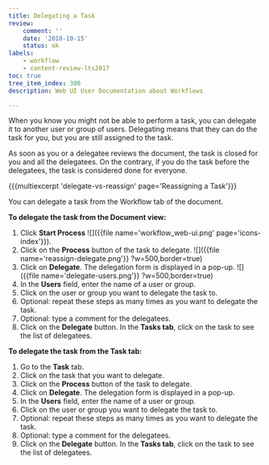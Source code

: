 ```yaml
---
title: Delegating a Task
review:
    comment: ''
    date: '2018-10-15'
    status: ok
labels:
    - workflow
    - content-review-lts2017
toc: true
tree_item_index: 300
description: Web UI User Documentation about Workflows

---
```

When you know you might not be able to perform a task, you can delegate it to another user or group of users. Delegating means that they can do the task for you, but you are still assigned to the task.

As soon as you or a delegatee reviews the document, the task is closed for you and all the delegatees. On the contrary, if you do the task before the delegatees, the task is considered done for everyone.

{{{multiexcerpt 'delegate-vs-reassign' page='Reassigning a Task'}}}

You can delegate a task from the Workflow tab of the document.

**To delegate the task from the Document view:**

1. Click **Start Process** ![]({{file name='workflow_web-ui.png' page='icons-index'}}).
1. Click on the **Process** button of the task to delegate.
![]({{file name='reassign-delegate.png'}} ?w=500,border=true)
1. Click on **Delegate**.
The delegation form is displayed in a pop-up.
![]({{file name='delegate-users.png'}} ?w=500,border=true)
1. In the **Users** field, enter the name of a user or group.
1. Click on the user or group you want to delegate the task to.
1. Optional: repeat these steps as many times as you want to delegate the task.
1. Optional: type a comment for the delegatees.
1. Click on the **Delegate** button.
In the **Tasks tab**, click on the task to see the list of delegatees.


**To delegate the task from the Task tab:**

1. Go to the **Task** tab.
1. Click on the task that you want to delegate.
1. Click on the **Process** button of the task to delegate.
1. Click on **Delegate**.
The delegation form is displayed in a pop-up.
1. In the **Users** field, enter the name of a user or group.
1. Click on the user or group you want to delegate the task to.
1. Optional: repeat these steps as many times as you want to delegate the task.
1. Optional: type a comment for the delegatees.
1. Click on the **Delegate** button.
In the **Tasks tab**, click on the task to see the list of delegatees.
